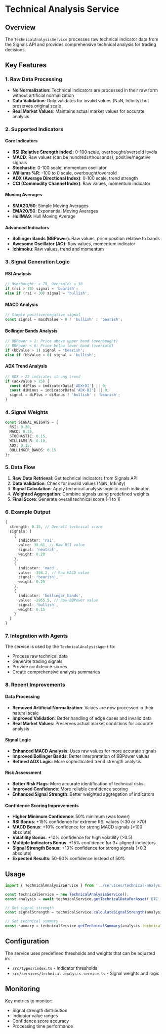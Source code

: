 # Technical Analysis Service

## Overview

The `TechnicalAnalysisService` processes raw technical indicator data from the Signals API and provides comprehensive technical analysis for trading decisions.

## Key Features

### 1. Raw Data Processing
- **No Normalization**: Technical indicators are processed in their raw form without artificial normalization
- **Data Validation**: Only validates for invalid values (NaN, Infinity) but preserves original scale
- **Real Market Values**: Maintains actual market values for accurate analysis

### 2. Supported Indicators

#### Core Indicators
- **RSI (Relative Strength Index)**: 0-100 scale, overbought/oversold levels
- **MACD**: Raw values (can be hundreds/thousands), positive/negative signals
- **Stochastic**: 0-100 scale, momentum oscillator
- **Williams %R**: -100 to 0 scale, overbought/oversold
- **ADX (Average Directional Index)**: 0-100 scale, trend strength
- **CCI (Commodity Channel Index)**: Raw values, momentum indicator

#### Moving Averages
- **SMA20/50**: Simple Moving Averages
- **EMA20/50**: Exponential Moving Averages
- **HullMA9**: Hull Moving Average

#### Advanced Indicators
- **Bollinger Bands (BBPower)**: Raw values, price position relative to bands
- **Awesome Oscillator (AO)**: Raw values, momentum indicator
- **Ichimoku**: Raw values, trend and momentum

### 3. Signal Generation Logic

#### RSI Analysis
```typescript
// Overbought: > 70, Oversold: < 30
if (rsi > 70) signal = 'bearish';
else if (rsi < 30) signal = 'bullish';
```

#### MACD Analysis
```typescript
// Simple positive/negative signal
const signal = macdValue > 0 ? 'bullish' : 'bearish';
```

#### Bollinger Bands Analysis
```typescript
// BBPower > 1: Price above upper band (overbought)
// BBPower < 0: Price below lower band (oversold)
if (bbValue > 1) signal = 'bearish';
else if (bbValue < 0) signal = 'bullish';
```

#### ADX Trend Analysis
```typescript
// ADX > 25 indicates strong trend
if (adxValue > 25) {
  const diPlus = indicatorData['ADX+DI'] || 0;
  const diMinus = indicatorData['ADX-DI'] || 0;
  signal = diPlus > diMinus ? 'bullish' : 'bearish';
}
```

### 4. Signal Weights

```typescript
const SIGNAL_WEIGHTS = {
  RSI: 0.20,
  MACD: 0.25,
  STOCHASTIC: 0.15,
  WILLIAMS_R: 0.10,
  ADX: 0.15,
  BOLLINGER_BANDS: 0.15
};
```

### 5. Data Flow

1. **Raw Data Retrieval**: Get technical indicators from Signals API
2. **Data Validation**: Check for invalid values (NaN, Infinity)
3. **Signal Calculation**: Apply technical analysis logic to each indicator
4. **Weighted Aggregation**: Combine signals using predefined weights
5. **Final Score**: Generate overall technical score (-1 to 1)

### 6. Example Output

```typescript
{
  strength: 0.15, // Overall technical score
  signals: [
    {
      indicator: 'rsi',
      value: 38.61, // Raw RSI value
      signal: 'neutral',
      weight: 0.20
    },
    {
      indicator: 'macd',
      value: -394.2, // Raw MACD value
      signal: 'bearish',
      weight: 0.25
    },
    {
      indicator: 'bollinger_bands',
      value: -2955.5, // Raw BBPower value
      signal: 'bullish',
      weight: 0.15
    }
  ]
}
```

### 7. Integration with Agents

The service is used by the `TechnicalAnalysisAgent` to:
- Process raw technical data
- Generate trading signals
- Provide confidence scores
- Create comprehensive analysis summaries

### 8. Recent Improvements

#### Data Processing
- **Removed Artificial Normalization**: Values are now processed in their natural scale
- **Improved Validation**: Better handling of edge cases and invalid data
- **Real Market Values**: Preserves actual market conditions for accurate analysis

#### Signal Logic
- **Enhanced MACD Analysis**: Uses raw values for more accurate signals
- **Improved Bollinger Bands**: Better interpretation of BBPower values
- **Refined ADX Logic**: More sophisticated trend strength analysis

#### Risk Assessment
- **Better Risk Flags**: More accurate identification of technical risks
- **Improved Confidence**: More reliable confidence scoring
- **Enhanced Signal Strength**: Better weighted aggregation of indicators

#### Confidence Scoring Improvements
- **Higher Minimum Confidence**: 50% minimum (was lower)
- **RSI Bonus**: +15% confidence for extreme RSI values (<30 or >70)
- **MACD Bonus**: +10% confidence for strong MACD signals (>100 absolute)
- **Volatility Bonus**: +10% confidence for high volatility (>0.5)
- **Multiple Indicators Bonus**: +15% confidence for 3+ aligned indicators
- **Signal Strength Bonus**: +10% confidence for strong signals (>0.3 absolute)
- **Expected Results**: 50-90% confidence instead of 50%

## Usage

```typescript
import { TechnicalAnalysisService } from '../services/technical-analysis.service.js';

const technicalService = new TechnicalAnalysisService();
const analysis = await technicalService.getTechnicalDataForAsset('BTC', '4h');

// Get signal strength
const signalStrength = technicalService.calculateSignalStrength(analysis.technical);

// Get technical summary
const summary = technicalService.getTechnicalSummary(analysis.technical);
```

## Configuration

The service uses predefined thresholds and weights that can be adjusted in:
- `src/types/index.ts` - Indicator thresholds
- `src/services/technical-analysis.service.ts` - Signal weights and logic

## Monitoring

Key metrics to monitor:
- Signal strength distribution
- Indicator value ranges
- Confidence score accuracy
- Processing time performance
